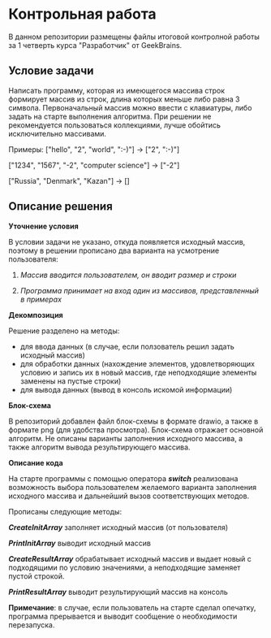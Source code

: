 # Контрольная работа

В данном репозитории размещены файлы итоговой контролной работы за 1 четверть курса "Разработчик" от GeekBrains.

## Условие задачи
Написать программу, которая из имеющегося массива строк формирует массив из строк, длина которых меньше либо равна 3 символа. Первоначальный массив можно ввести с клавиатуры, либо задать на старте выполнения алгоритма. При решении не рекомендуется пользоваться коллекциями, лучше обойтись исключительно массивами.

Примеры:
["hello", "2", "world", ":-)"] -> ["2", ":-)"]

["1234", "1567", "-2", "computer science"] -> ["-2"]

["Russia", "Denmark", "Kazan"] -> []

## Описание решения

**Уточнение условия**

В условии задачи не указано, откуда появляется исходный массив, поэтому в решении прописано два варианта на усмотрение пользователя:
1) _Массив вводится пользователем, он вводит размер и строки_

2) _Программа принимает на вход один из массивов, представленный в примерах_

**Декомпозиция**

Решение разделено на методы: 
 * для ввода данных (в случае, если ползователь решил задать исходный массив)
 * для обработки данных (нахождение элементов, удовлетворяющих условию и запись их в новый массив, где неподходящие элементы заменены на пустые строки)
 * для вывода данных (вывод в консоль искомой информации)

 **Блок-схема**

 В репозиторий добавлен файл блок-схемы в формате drawio, а также в формате png (для удобства просмотра).
 Блок-схема отражает основной алгоритм.  Не описаны варианты заполнения исходного массива, а также алгоритм вывода результирующего массива.
 
 **Описание кода**

  На старте программы с помощью оператора _**switch**_ реализована возможность выбора пользователем желаемого варианта заполнения исходного массива и дальнейший вызов соответствующих методов.

  Прописаны следующие методы:

   _**CreateInitArray**_ заполняет исходный массив (от пользователя)

   _**PrintInitArray**_ выводит исходный массив 

   _**CreateResultArray**_ обрабатывает исходный массив и выдает новый с подходящими по условию значениями, а неподходящие заменяет пустой строкой.

  _**PrintResultArray**_ выводит результирующий массив на консоль

  **Примечание**: в случае, если пользователь на старте сделал опечатку, программа прерывается и выводит сообщение о необходимости перезапуска.